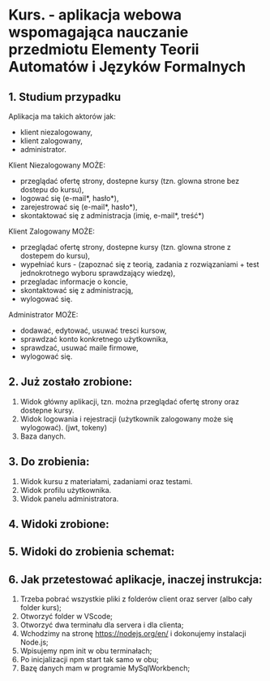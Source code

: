 # Kurs. - aplikacja webowa wspomagająca nauczanie przedmiotu Elementy Teorii Automatów i	Języków Formalnych

## 1. Studium przypadku 
Aplikacja ma takich aktorów jak:
 - klient niezalogowany,
 - klient zalogowany,
 - administrator.
 
 Klient Niezalogowany MOŻE:
- przeglądać ofertę strony, dostepne kursy (tzn. glowna strone bez dostepu do kursu),
- logować się (e-mail*, hasło*),
- zarejestrować się (e-mail*, hasło*),
- skontaktować się z administracja (imię, e-mail*, treść*)

Klient Zalogowany  MOŻE:
- przeglądać ofertę strony, dostepne kursy (tzn. glowna strone z dostepem do kursu),
- wypełniać kurs - (zapoznać się z teorią, zadania z rozwiązaniami + test jednokrotnego wyboru sprawdzający wiedzę),
- przegladac informacje o koncie, 
- skontaktować się z administracją,
- wylogować się.

Administrator MOŻE:
- dodawać, edytować, usuwać tresci kursow,
- sprawdzać konto konkretnego użytkownika,
- sprawdzać, usuwać maile firmowe,
- wylogować się.

## 2. Już zostało zrobione:
1. Widok główny aplikacji, tzn. można przeglądać ofertę strony oraz dostepne kursy.
2. Widok logowania i rejestracji (użytkownik zalogowany może się wylogować). (jwt, tokeny)
3. Baza danych.

## 3. Do zrobienia: 
1. Widok kursu z materiałami, zadaniami oraz testami.
2. Widok profilu użytkownika.
3. Widok panelu administratora.

## 4. Widoki zrobione:

## 5. Widoki do zrobienia schemat:

## 6. Jak przetestować aplikacje, inaczej instrukcja: 
1. Trzeba pobrać wszystkie pliki z folderów client oraz server (albo cały folder kurs);
2. Otworzyć folder w VScode;
3. Otworzyć dwa terminału dla servera i dla clienta;
4. Wchodzimy na stronę https://nodejs.org/en/ i dokonujemy instalacji Node.js;
5. Wpisujemy npm init w obu terminałach;
6. Po inicjalizacji npm start tak samo w obu;
7. Bazę danych mam w programie MySqlWorkbench;


